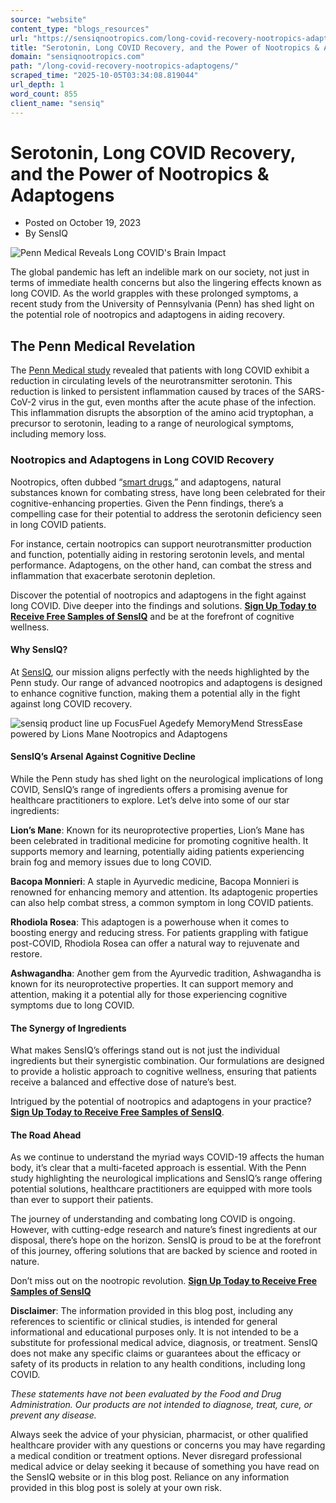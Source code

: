 ```yaml
---
source: "website"
content_type: "blogs_resources"
url: "https://sensiqnootropics.com/long-covid-recovery-nootropics-adaptogens/"
title: "Serotonin, Long COVID Recovery, and the Power of Nootropics & Adaptogens"
domain: "sensiqnootropics.com"
path: "/long-covid-recovery-nootropics-adaptogens/"
scraped_time: "2025-10-05T03:34:08.819044"
url_depth: 1
word_count: 855
client_name: "sensiq"
---
```


# Serotonin, Long COVID Recovery, and the Power of Nootropics & Adaptogens

*   Posted on October 19, 2023
*   By SensIQ

![Penn Medical Reveals Long COVID's Brain Impact](https://sensiqnootropics.com/wp-content/uploads/2023/10/UPenn-Reveals-Long-COVIDs-Brain-Impact-Facebook-Post-1200-x-900-px.jpg)

The global pandemic has left an indelible mark on our society, not just in terms of immediate health concerns but also the lingering effects known as long COVID. As the world grapples with these prolonged symptoms, a recent study from the University of Pennsylvania (Penn) has shed light on the potential role of nootropics and adaptogens in aiding recovery.

## **The Penn Medical Revelation**

The [Penn Medical study](https://www.pennmedicine.org/news/news-releases/2023/october/penn-study-finds-serotonin-reduction-causes-long-covid-symptoms#:~:text=PHILADELPHIA—Patients%20with%20long%20COVID,research%20published%20today%20in%20Cell.) revealed that patients with long COVID exhibit a reduction in circulating levels of the neurotransmitter serotonin. This reduction is linked to persistent inflammation caused by traces of the SARS-CoV-2 virus in the gut, even months after the acute phase of the infection. This inflammation disrupts the absorption of the amino acid tryptophan, a precursor to serotonin, leading to a range of neurological symptoms, including memory loss.

### **Nootropics and Adaptogens in Long COVID Recovery**

Nootropics, often dubbed “[smart drugs](https://www.ncbi.nlm.nih.gov/pmc/articles/PMC9415189/),” and adaptogens, natural substances known for combating stress, have long been celebrated for their cognitive-enhancing properties. Given the Penn findings, there’s a compelling case for their potential to address the serotonin deficiency seen in long COVID patients.

For instance, certain nootropics can support neurotransmitter production and function, potentially aiding in restoring serotonin levels, and mental performance. Adaptogens, on the other hand, can combat the stress and inflammation that exacerbate serotonin depletion.

Discover the potential of nootropics and adaptogens in the fight against long COVID. Dive deeper into the findings and solutions. [**Sign Up Today to Receive Free Samples of SensIQ**](https://sensiqnootropics.com//become-a-customer/) and be at the forefront of cognitive wellness.

#### **Why SensIQ?**

At [SensIQ](https://sensiqnootropics.com//), our mission aligns perfectly with the needs highlighted by the Penn study. Our range of advanced nootropics and adaptogens is designed to enhance cognitive function, making them a potential ally in the fight against long COVID recovery.

![sensiq product line up FocusFuel Agedefy MemoryMend StressEase powered by Lions Mane Nootropics and Adaptogens](https://sensiqnootropics.com/wp-content/uploads/2023/10/SensIQ-Focus-fuel-age-defy-memory-mend-stress-ease-and-lions-mane.png)

#### **SensIQ’s Arsenal Against Cognitive Decline**

While the Penn study has shed light on the neurological implications of long COVID, SensIQ’s range of ingredients offers a promising avenue for healthcare practitioners to explore. Let’s delve into some of our star ingredients:

**Lion’s Mane**: Known for its neuroprotective properties, Lion’s Mane has been celebrated in traditional medicine for promoting cognitive health. It supports memory and learning, potentially aiding patients experiencing brain fog and memory issues due to long COVID.

**Bacopa Monnieri**: A staple in Ayurvedic medicine, Bacopa Monnieri is renowned for enhancing memory and attention. Its adaptogenic properties can also help combat stress, a common symptom in long COVID patients.

**Rhodiola Rosea**: This adaptogen is a powerhouse when it comes to boosting energy and reducing stress. For patients grappling with fatigue post-COVID, Rhodiola Rosea can offer a natural way to rejuvenate and restore.

**Ashwagandha**: Another gem from the Ayurvedic tradition, Ashwagandha is known for its neuroprotective properties. It can support memory and attention, making it a potential ally for those experiencing cognitive symptoms due to long COVID.

#### **The Synergy of Ingredients**

What makes SensIQ’s offerings stand out is not just the individual ingredients but their synergistic combination. Our formulations are designed to provide a holistic approach to cognitive wellness, ensuring that patients receive a balanced and effective dose of nature’s best.

Intrigued by the potential of nootropics and adaptogens in your practice? [**Sign Up Today to Receive Free Samples of SensIQ**](https://sensiqnootropics.com//become-a-customer/).

#### **The Road Ahead**

As we continue to understand the myriad ways COVID-19 affects the human body, it’s clear that a multi-faceted approach is essential. With the Penn study highlighting the neurological implications and SensIQ’s range offering potential solutions, healthcare practitioners are equipped with more tools than ever to support their patients.

The journey of understanding and combating long COVID is ongoing. However, with cutting-edge research and nature’s finest ingredients at our disposal, there’s hope on the horizon. SensIQ is proud to be at the forefront of this journey, offering solutions that are backed by science and rooted in nature.

Don’t miss out on the nootropic revolution. [**Sign Up Today to Receive Free Samples of SensIQ**](https://sensiqnootropics.com//become-a-customer/)

**Disclaimer**: The information provided in this blog post, including any references to scientific or clinical studies, is intended for general informational and educational purposes only. It is not intended to be a substitute for professional medical advice, diagnosis, or treatment. SensIQ does not make any specific claims or guarantees about the efficacy or safety of its products in relation to any health conditions, including long COVID.

_These statements have not been evaluated by the Food and Drug Administration. Our products are not intended to diagnose, treat, cure, or prevent any disease._

Always seek the advice of your physician, pharmacist, or other qualified healthcare provider with any questions or concerns you may have regarding a medical condition or treatment options. Never disregard professional medical advice or delay seeking it because of something you have read on the SensIQ website or in this blog post. Reliance on any information provided in this blog post is solely at your own risk.